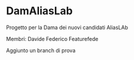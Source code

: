 # DamAliasLab
Progetto per la Dama dei nuovi candidati AliasLAb

Membri:
Davide
Federico
Featurefede

Aggiunto un branch di prova

